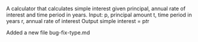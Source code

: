 A calculator that calculates simple interest given principal, annual rate of interest and time period in years.
Input:
p, principal amount
t, time period in years
r, annual rate of interest
Output
simple interest = p*t*r

Added a new file bug-fix-type.md

